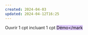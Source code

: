 ```yaml
---
created: 2024-04-03
updated: 2024-04-12T16:25
---
```

Ouvrir 1 cpt incluant 1 cpt <mark style="background: #D2B3FFA6;">Démo</mark

